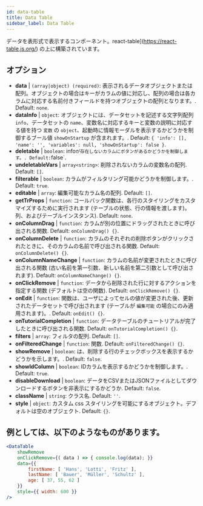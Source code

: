 ```yaml
---
id: data-table 
title: Data Table
sidebar_label: Data Table
---
```


データを表形式で表示するコンポーネント。react-table](https://react-table.js.org/) の上に構築されています。

## オプション

* __data__ | `(array|object) (required)`: 表示されるデータオブジェクトまたは配列。オブジェクトの場合はキーがカラムの値に対応し、配列の場合は各カラムに対応する名前付きフィールドを持つオブジェクトの配列となります。. Default: `none`.
* __dataInfo__ | `object`: オブジェクトには、データセットを記述する文字列配列 `info`、データセットの `name`、変数名に対応するキーと変数の説明に対応する値を持つ `変数` の `object`、起動時に情報モーダルを表示するかどうかを制御するブール値 `showOnStartup` が含まれます。. Default: `{
  'info': [],
  'name': '',
  'variables': null,
  'showOnStartup': false
}`.
* __deletable__ | `boolean`: info` が存在しないカラムにボタンがあるかどうかを制御します。. Default: `false`.
* __undeletableVars__ | `array<string>`: 削除されないカラムの変数名の配列. Default: `[]`.
* __filterable__ | `boolean`: カラムがフィルタリング可能かどうかを制御します。. Default: `true`.
* __editable__ | `array`: 編集可能なカラム名の配列. Default: `[]`.
* __getTrProps__ | `function`: コールバック関数は、各行のスタイリングをカスタマイズするために実行されます (テーブルの状態、行の情報を渡します)。
列、およびテーブルインスタンス). Default: `none`.
* __onColumnDrag__ | `function`: カラムが別の位置にドラッグされたときに呼び出される関数. Default: `onColumnDrag() {}`.
* __onColumnDelete__ | `function`: カラムのそれぞれの削除ボタンがクリックされたときに、そのカラムの名前で呼び出される関数. Default: `onColumnDelete() {}`.
* __onColumnNameChange__ | `function`: カラムの名前が変更されたときに呼び出される関数 (古い名前を第一引数、新しい名前を第二引数として呼び出されます). Default: `onColumnNameChange() {}`.
* __onClickRemove__ | `function`: データから削除された行に対するアクションを指定する関数 (デフォルトは空の関数). Default: `onClickRemove() {}`.
* __onEdit__ | `function`: 関数は、ユーザによってセルの値が変更された後、更新されたデータセットで呼び出されます (テーブルが `編集可能` の場合にのみ適用されます)。. Default: `onEdit() {}`.
* __onTutorialCompletion__ | `function`: データテーブルのチュートリアルが完了したときに呼び出される関数. Default: `onTutorialCompletion() {}`.
* __filters__ | `array`: フィルタの配列. Default: `[]`.
* __onFilteredChange__ | `function`: 関数. Default: `onFilteredChange() {}`.
* __showRemove__ | `boolean`: は、削除する行のチェックボックスを表示するかどうかを示します。. Default: `false`.
* __showIdColumn__ | `boolean`: IDカラムを表示するかどうかを制御します。. Default: `true`.
* __disableDownload__ | `boolean`: データをCSVまたはJSONファイルとしてダウンロードするボタンを非表示にするかどうか. Default: `false`.
* __className__ | `string`: クラス名. Default: `''`.
* __style__ | `object`: カスタム css スタイリングを可能にするオブジェクト。デフォルトは空のオブジェクト. Default: `{}`.


## 例としては、以下のようなものがあります。

```jsx live
<DataTable
    showRemove
    onClickRemove={( data ) => { console.log(data); }}
    data={{ 
        firstName: [ 'Hans', 'Lotti', 'Fritz' ], 
        lastName: [ 'Bauer', 'Müller', 'Schultz' ],
        age: [ 37, 55, 62 ]
    }}
    style={{ width: 600 }}
/>
```

